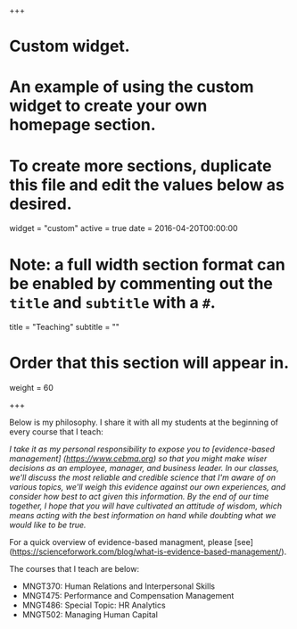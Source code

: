 +++
# Custom widget.
# An example of using the custom widget to create your own homepage section.
# To create more sections, duplicate this file and edit the values below as desired.
widget = "custom"
active = true
date = 2016-04-20T00:00:00

# Note: a full width section format can be enabled by commenting out the `title` and `subtitle` with a `#`.
title = "Teaching"
subtitle = ""

# Order that this section will appear in.
weight = 60

+++

Below is my philosophy. I share it with all my students at the beginning of every course that I teach:

*I take it as my personal responsibility to expose you to [evidence-based management] (https://www.cebma.org) so that you might make wiser decisions as an employee, manager, and business leader. In our classes, we'll discuss the most reliable and credible science that I'm aware of on various topics, we'll weigh this evidence against our own experiences, and consider how best to act given this information. By the end of our time together, I hope that you will have cultivated an attitude of wisdom, which means acting with the best information on hand while doubting what we would like to be true.*

For a quick overview of evidence-based managment, please [see] (https://scienceforwork.com/blog/what-is-evidence-based-management/).

The courses that I teach are below:

- MNGT370: Human Relations and Interpersonal Skills
- MNGT475: Performance and Compensation Management
- MNGT486: Special Topic: HR Analytics
- MNGT502: Managing Human Capital

